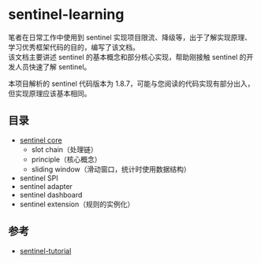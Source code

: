 # sentinel-learning

笔者在日常工作中使用到 sentinel 实现项目限流、降级等，出于了解实现原理、学习优秀框架代码的目的，编写了该文档。   
该文档主要讲述 sentinel 的基本概念和部分核心实现，帮助刚接触 sentinel 的开发人员快速了解 sentinel。

本项目解析的 sentinel 代码版本为 1.8.7，可能与您阅读的代码实现有部分出入，但实现原理应该基本相同。

## 目录
- [sentinel core](./sentinel-core.md)
  - slot chain（处理链）
  - principle（核心概念）
  - sliding window（滑动窗口，统计时使用数据结构）
- sentinel SPI
- sentinel adapter
- sentinel dashboard
- sentinel extension（规则的实例化）

## 参考
- [sentinel-tutorial](https://github.com/all4you/sentinel-tutorial)